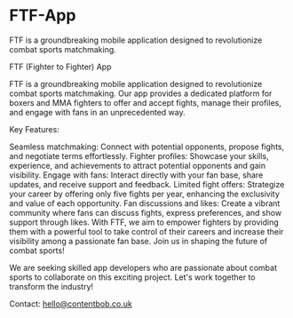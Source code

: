 # FTF-App
FTF is a groundbreaking mobile application designed to revolutionize combat sports matchmaking.

FTF (Fighter to Fighter) App

FTF is a groundbreaking mobile application designed to revolutionize combat sports matchmaking. Our app provides a dedicated platform for boxers and MMA fighters to offer and accept fights, manage their profiles, and engage with fans in an unprecedented way.

Key Features:

Seamless matchmaking: Connect with potential opponents, propose fights, and negotiate terms effortlessly.
Fighter profiles: Showcase your skills, experience, and achievements to attract potential opponents and gain visibility.
Engage with fans: Interact directly with your fan base, share updates, and receive support and feedback.
Limited fight offers: Strategize your career by offering only five fights per year, enhancing the exclusivity and value of each opportunity.
Fan discussions and likes: Create a vibrant community where fans can discuss fights, express preferences, and show support through likes.
With FTF, we aim to empower fighters by providing them with a powerful tool to take control of their careers and increase their visibility among a passionate fan base. Join us in shaping the future of combat sports!

We are seeking skilled app developers who are passionate about combat sports to collaborate on this exciting project. Let's work together to transform the industry!

Contact: hello@contentbob.co.uk
